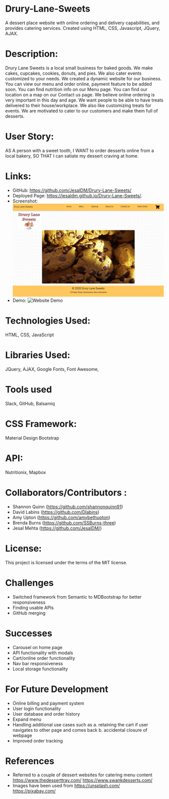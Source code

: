 # Drury-Lane-Sweets
A dessert place website with online ordering and delivery capabilities, and provides catering services. Created using HTML, CSS, Javascript, JQuery, AJAX.

# Description:
Drury Lane Sweets is a local small business for baked goods. We make cakes, cupcakes, cookies, donuts, and pies. We also cater events customized to your needs. We created a dynamic website for our business. You can view our menu and order online, payment feature to be added soon. You can find nutrition info on our Menu page. You can find our location on a map on our Contact us page. We believe online ordering is very important in this day and age. We want people to be able to have treats delivered to their house/workplace. We also like customizing treats for events. We are motivated to cater to our customers and make them full of desserts.

# User Story: 
AS A person with a sweet tooth,
I WANT to order desserts online from a local bakery,
SO THAT I can satiate my dessert craving at home.

# Links:
- GitHub: https://github.com/JesalDM/Drury-Lane-Sweets/
- Deployed Page: https://jesaldm.github.io/Drury-Lane-Sweets/. 
- Screenshot: ![homepage](assets/images/homepage.png)
- Demo: ![Website Demo](assets/images/Drury-Lane-Sweets.gif)

# Technologies Used: 
HTML, CSS, JavaScript

# Libraries Used:
JQuery,  AJAX, Google Fonts, Font Awesome,

# Tools used
 Slack, GitHub, Balsamiq

# CSS Framework: 
Material Design Bootstrap

# API:
Nutritionix, Mapbox

# Collaborators/Contributors :
- Shannon Quinn (https://github.com/shannonquinn91)
- David Labins (https://github.com/Dlabins)
- Amy Upton (https://github.com/amybethupton)
- Brenda Burns (https://github.com/SSBurns-three)
- Jesal Mehta (https://github.com/JesalDM/)

# License:
This project is licensed under the terms of the MIT license.

# Challenges
- Switched framework from Semantic to MDBootstrap for better responsiveness
- Finding usable APIs
- GitHub merging

# Successes
- Carousel on home page 
- API functionality with modals
- Cart/online order functionality
- Nav bar responsiveness
- Local storage functionality

# For Future Development
- Online billing and payment system
- User login functionality
- User database and order history
- Expand menu
- Handling additional use cases such as
    a. retaining the cart if user navigates to other page and comes back 
    b. accidental closure of webpage
- Improved order tracking

# References
- Referred to a couple of dessert websites for catering menu content
    https://www.thedesserttray.com/
    https://www.swankdesserts.com/
- Images have been used from 
    https://unsplash.com/
    https://pixabay.com/




